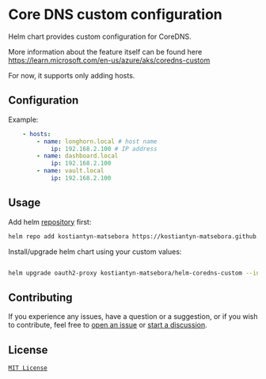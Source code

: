 # Core DNS custom configuration

Helm chart provides custom configuration for CoreDNS.

More information about the feature itself can be found here https://learn.microsoft.com/en-us/azure/aks/coredns-custom

For now, it supports only adding hosts.

## Configuration

Example:

```yaml
    - hosts: 
        - name: longhorn.local # host name
            ip: 192.168.2.100 # IP address
        - name: dashboard.local
            ip: 192.168.2.100
        - name: vault.local
            ip: 192.168.2.100
```

## Usage

Add helm [repository](https://kostiantyn-matsebora.github.io/helm-charts/) first:

```bash
helm repo add kostiantyn-matsebora https://kostiantyn-matsebora.github.io/helm-charts/
```

Install/upgrade helm chart using your custom values:

```bash

helm upgrade oauth2-proxy kostiantyn-matsebora/helm-coredns-custom --install --values ./custom-values.yaml

```

## Contributing

If you experience any issues, have a question or a suggestion, or if you wish
to contribute, feel free to [open an issue][issues] or
[start a discussion][discussions].

[issues]: https://github.com/kostiantyn-matsebora/helm-coredns-custom/issues
[discussions]: https://github.com/kostiantyn-matsebora/helm-coredns-custom/discussions

## License

[`MIT License`](../LICENSE)
